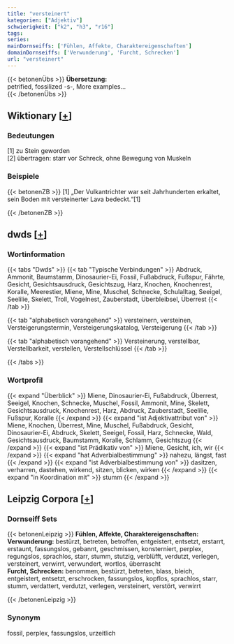 ```yaml
---
title: "versteinert"
kategorien: ["Adjektiv"]
schwierigkeit: ["k2", "h3", "r16"]
tags:
series:
mainDornseiffs: ['Fühlen, Affekte, Charaktereigenschaften']
domainDornseiffs: ['Verwunderung', 'Furcht, Schrecken']
url: "versteinert"
---
```


{{< betonenÜbs >}}
**Übersetzung:**  
petrified, fossilized -s-, More examples...  
{{< /betonenÜbs >}}

## Wiktionary [[+](https://de.wiktionary.org/wiki/versteinert)]

### Bedeutungen
[1] zu Stein geworden  
[2] übertragen: starr vor Schreck, ohne Bewegung von Muskeln  

### Beispiele
{{< betonenZB >}}
[1] „Der Vulkantrichter war seit Jahrhunderten erkaltet, sein Boden mit versteinerter Lava bedeckt.“[1]  

{{< /betonenZB >}}


## dwds [[+](https://www.dwds.de/wb/versteinert)]

### Wortinformation
{{< tabs "Dwds" >}}
{{< tab "Typische Verbindungen" >}}
Abdruck, Ammonit, Baumstamm, Dinosaurier-Ei, Fossil, Fußabdruck, Fußspur, Fährte, Gesicht, Gesichtsausdruck, Gesichtszug, Harz, Knochen, Knochenrest, Koralle, Meerestier, Miene, Mine, Muschel, Schnecke, Schulalltag, Seeigel, Seelilie, Skelett, Troll, Vogelnest, Zauberstadt, Überbleibsel, Überrest
{{< /tab >}}

{{< tab "alphabetisch vorangehend" >}}
versteinern, versteinen, Versteigerungstermin, Versteigerungskatalog, Versteigerung
{{< /tab >}}

{{< tab "alphabetisch vorangehend" >}}
Versteinerung, verstellbar, Verstellbarkeit, verstellen, Verstellschlüssel
{{< /tab >}}

{{< /tabs >}}

### Wortprofil
{{< expand "Überblick" >}} Miene, Dinosaurier-Ei, Fußabdruck, Überrest, Seeigel, Knochen, Schnecke, Muschel, Fossil, Ammonit, Mine, Skelett, Gesichtsausdruck, Knochenrest, Harz, Abdruck, Zauberstadt, Seelilie, Fußspur, Koralle {{< /expand >}}
{{< expand "ist Adjektivattribut von" >}} Miene, Knochen, Überrest, Mine, Muschel, Fußabdruck, Gesicht, Dinosaurier-Ei, Abdruck, Skelett, Seeigel, Fossil, Harz, Schnecke, Wald, Gesichtsausdruck, Baumstamm, Koralle, Schlamm, Gesichtszug {{< /expand >}}
{{< expand "ist Prädikativ von" >}} Miene, Gesicht, ich, wir {{< /expand >}}
{{< expand "hat Adverbialbestimmung" >}} nahezu, längst, fast {{< /expand >}}
{{< expand "ist Adverbialbestimmung von" >}} dasitzen, verharren, dastehen, wirkend, sitzen, blicken, wirken {{< /expand >}}
{{< expand "in Koordination mit" >}} stumm {{< /expand >}}

## Leipzig Corpora [[+](https://corpora.uni-leipzig.de/en/res?word=versteinert&corpusId=deu_newscrawl-public_2018)]

### Dornseiff Sets
{{< betonenLeipzig >}}
**Fühlen, Affekte, Charaktereigenschaften:**  
**Verwunderung:** bestürzt, betreten, betroffen, entgeistert, entsetzt, erstarrt, erstaunt, fassungslos, gebannt, geschmissen, konsterniert, perplex, regungslos, sprachlos, starr, stumm, stutzig, verblüfft, verdutzt, verlegen, versteinert, verwirrt, verwundert, wortlos, überrascht  
**Furcht, Schrecken:** benommen, bestürzt, betreten, blass, bleich, entgeistert, entsetzt, erschrocken, fassungslos, kopflos, sprachlos, starr, stumm, verdattert, verdutzt, verlegen, versteinert, verstört, verwirrt  

{{< /betonenLeipzig >}}

### Synonym
fossil, perplex, fassungslos, urzeitlich

